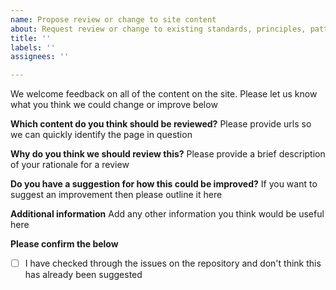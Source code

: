 ```yaml
---
name: Propose review or change to site content
about: Request review or change to existing standards, principles, patterns or other site content
title: ''
labels: ''
assignees: ''

---
```

We welcome feedback on all of the content on the site. Please let us know what you think we could change or improve below

**Which content do you think should be reviewed?**
Please provide urls so we can quickly identify the page in question

**Why do you think we should review this?**
Please provide a brief description of your rationale for a review

**Do you have a suggestion for how this could be improved?**
If you want to suggest an improvement then please outline it here

**Additional information**
Add any other information you think would be useful here

**Please confirm the below**

- [ ] I have checked through the issues on the repository and don't think this has already been suggested
